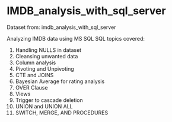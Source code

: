 # IMDB_analysis_with_sql_server

Dataset from: imdb_analysis_with_sql_server

Analyzing IMDB data using MS SQL 
SQL topics covered:
1. Handling NULLS in dataset
2. Cleansing unwanted data
3. Column analysis
4. Pivoting and Unpivoting
5. CTE and JOINS
6. Bayesian Average for rating analysis
7. OVER Clause
8. Views
9. Trigger to cascade deletion
10. UNION and UNION ALL
11. SWITCH, MERGE, AND PROCEDURES
